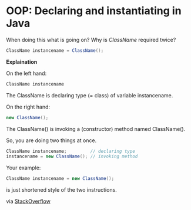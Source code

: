 # OOP: Declaring and instantiating in Java

When doing this what is going on? Why is *ClassName* required twice?

```java
ClassName instancename = ClassName();
```

**Explaination**

On the left hand:

```java
ClassName instancename
```

The ClassName is declaring type (= class) of variable instancename.

On the right hand:

```java
new ClassName();
```

The ClassName() is invoking a (constructor) method named ClassName().

So, you are doing two things at once.

```java
ClassName instancename;         // declaring type
instancename = new ClassName(); // invoking method
```

Your example:

```java
ClassName instancename = new ClassName();
```

is just shortened style of the two instructions.

via [StackOverflow](https://stackoverflow.com/questions/33173063/why-do-we-have-to-type-the-class-name-twice-when-instantiating-a-new-object-in-j)
